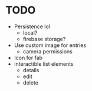 # TODO

- Persistence lol
	- local?
	- firebase storage?
- Use custom image for entries
	- camera permissions
- Icon for fab
- interactible list elements
	- details
	- edit
	- delete